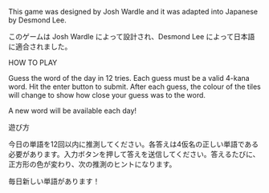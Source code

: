 This game was designed by Josh Wardle and it was adapted into Japanese by Desmond Lee.

このゲームは Josh Wardle によって設計され、Desmond Lee によって日本語に適合されました。

HOW TO PLAY

Guess the word of the day in 12 tries. Each guess must be a valid 4-kana word. Hit the enter button to submit. After each guess, the colour of the tiles will change to show how close your guess was to the word.

A new word will be available each day!

遊び方

今日の単語を12回以内に推測してください。各答えは4仮名の正しい単語である必要があります。入力ボタンを押して答えを送信してください。答えるたびに、正方形の色が変わり、次の推測のヒントになります。

毎日新しい単語があります！
